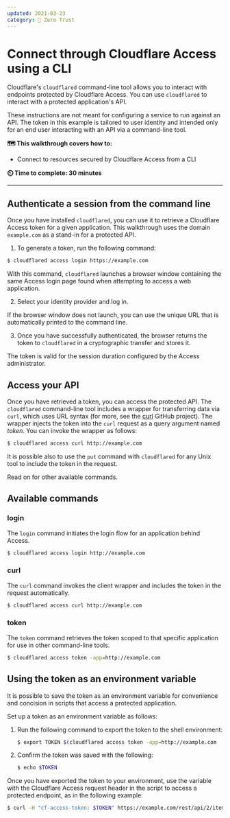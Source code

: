 ```yaml
---
updated: 2021-03-23
category: 🔐 Zero Trust
---
```


# Connect through Cloudflare Access using a CLI

Cloudflare's `cloudflared` command-line tool allows you to interact with endpoints protected by Cloudflare Access. You can use `cloudflared` to interact with a protected application's API.

These instructions are not meant for configuring a service to run against an API. The token in this example is tailored to user identity and intended only for an end user interacting with an API via a command-line tool.

**🗺️ This walkthrough covers how to:**

* Connect to resources secured by Cloudflare Access from a CLI

**⏲️ Time to complete: 30 minutes**

---

## Authenticate a session from the command line

Once you have installed `cloudflared`, you can use it to retrieve a Cloudflare Access token for a given application. This walkthrough uses the domain `example.com` as a stand-in for a protected API.

1. To generate a token, run the following command:

```sh
$ cloudflared access login https://example.com
```

  With this command, `cloudflared` launches a browser window containing the same Access login page found when attempting to access a web application.

2. Select your identity provider and log in.

  If the browser window does not launch, you can use the unique URL that is automatically printed to the command line.

3. Once you have successfully authenticated, the browser returns the token to `cloudflared` in a cryptographic transfer and stores it.

  The token is valid for the session duration configured by the Access administrator.

## Access your API

Once you have retrieved a token, you can access the protected API. The `cloudflared` command-line tool includes a wrapper for transferring data via `curl`, which uses URL syntax (for more, see the [curl](https://github.com/curl/curl) GitHub project). The wrapper injects the token into the `curl` request as a query argument named _token_. You can invoke the wrapper as follows:

```sh
$ cloudflared access curl http://example.com
```

It is possible also to use the `put` command with `cloudflared` for any Unix tool to include the token in the request.

Read on for other available commands.

## Available commands

### login

The `login` command initiates the login flow for an application behind Access.

```sh
$ cloudflared access login http://example.com
```

### curl

The `curl` command invokes the client wrapper and includes the token in the request automatically.

```sh
$ cloudflared access curl http://example.com
```

### token

The `token` command retrieves the token scoped to that specific application for use in other command-line tools.

```sh
$ cloudflared access token -app=http://example.com
```

## Using the token as an environment variable

It is possible to save the token as an environment variable for convenience and concision in scripts that access a protected application.

Set up a token as an environment variable as follows:

1. Run the following command to export the token to the shell environment:

    ```bash
    $ export TOKEN $(cloudflared access token -app=http://example.com
    ```

2. Confirm the token was saved with the following:

    ```bash
    $ echo $TOKEN
    ```

Once you have exported the token to your environment, use the variable with the Cloudflare Access request header in the script to access a protected endpoint, as in the following example:

```sh
$ curl -H "cf-access-token: $TOKEN" https://example.com/rest/api/2/item/foo-123
```
